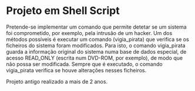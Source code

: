# Projeto em Shell Script

Pretende-se implementar um comando que permite detetar se um sistema foi comprometido, por exemplo, pela intrusão de um hacker. Um dos métodos possíveis é executar um comando (vigia_pirata) que verifica se os ficheiros do sistema foram modificados. Para isto, o comando vigia_pirata guarda a informação original do sistema numa base de dados especial, de acesso READ_ONLY (escrita num DVD-ROM, por exemplo), de modo que não possa ser modificada. Sempre que é executado, o comando vigia_pirata verifica se houve alterações nesses ficheiros. 

Projeto antigo realizado a mais de 2 anos.
